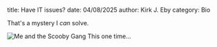 title: Have IT issues?
date: 04/08/2025
author: Kirk J. Eby
category: Bio


That's a mystery I *can* solve.

![Me and the Scooby Gang This one time...][Headshot_TM]



[Headshot_TM]: {static}/images/Technomancer-Profile-fc1.png